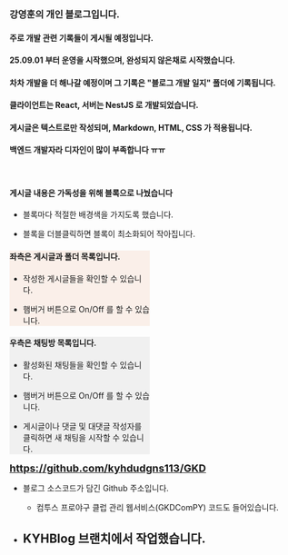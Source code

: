<style>

  a {
    font-size: 18px;
    font-weight: 700;

    margin-bottom: 4px;
  }

</style>

<div class="block_grey">

### **강영훈의 개인 블로그입니다.**
  
#### 주로 개발 관련 기록들이 게시될 예정입니다.
  
#### 25.09.01 부터 운영을 시작했으며, 완성되지 않은채로 시작했습니다.
  
#### 차차 개발을 더 해나갈 예정이며 그 기록은 **"블로그 개발 일지"** 폴더에 기록됩니다.
  
#### 클라이언트는 React, 서버는 NestJS 로 개발되었습니다.
  
#### 게시글은 텍스트로만 작성되며, Markdown, HTML, CSS 가 적용됩니다.
  
#### 백엔드 개발자라 디자인이 많이 부족합니다 ㅠㅠ

<br />

#### **게시글 내용은 가독성을 위해 블록으로 나눴습니다**

- 블록마다 적절한 배경색을 가지도록 했습니다.

- 블록을 더블클릭하면 블록이 최소화되어 작아집니다.

</div>

<div class="flex flex-row" style="justify-content: space-between;">

<div class="block_pink" style="background-color: #faefe9; width: calc(50% - 5px);">

#### **좌측은 게시글과 폴더 목록입니다.**

- 작성한 게시글들을 확인할 수 있습니다.

- 햄버거 버튼으로 On/Off 를 할 수 있습니다.

</div>

<div class="block_grey" style="background-color: #f0f0f0; width: calc(50% - 5px);">

#### **우측은 채팅방 목록입니다.**

- 활성화된 채팅들을 확인할 수 있습니다.

- 햄버거 버튼으로 On/Off 를 할 수 있습니다.

- 게시글이나 댓글 및 대댓글 작성자를 클릭하면 새 채팅을 시작할 수 있습니다.

</div>

</div>

<div class="block_white">

<a href="https://github.com/kyhdudgns113/GKD">https://github.com/kyhdudgns113/GKD</a>

- 블로그 소스코드가 담긴 Github 주소입니다.

    + 컴투스 프로야구 클럽 관리 웹서비스(GKDComPY) 코드도 들어있습니다.

- ## **KYHBlog 브랜치에서 작업했습니다.**

</div>